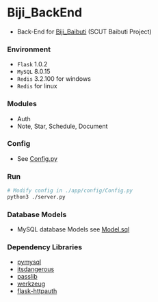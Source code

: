 # Biji_BackEnd
+ Back-End for [Biji_Baibuti](https://github.com/Aoi-hosizora/Biji_Baibuti) (SCUT Baibuti Project)

### Environment
+ `Flask` 1.0.2
+ `MySQL` 8.0.15
+ `Redis` 3.2.100 for windows
+ `Redis` for linux

### Modules
+ Auth
+ Note, Star, Schedule, Document

### Config
+ See [Config.py](https://github.com/Aoi-hosizora/Biji_BackEnd/blob/master/app/Config/Config.py)

### Run

```bash
# Modify config in ./app/config/Config.py
python3 ./server.py
```

### Database Models
+ MySQL database Models see [Model.sql](https://github.com/Aoi-hosizora/Biji_BackEnd/blob/master/app/Database/Model.sql)

### Dependency Libraries
+ [pymysql](https://github.com/PyMySQL/PyMySQL)
+ [itsdangerous](https://pythonhosted.org/itsdangerous/)
+ [passlib](https://passlib.readthedocs.io/en/stable/)
+ [werkzeug](https://palletsprojects.com/p/werkzeug/)
+ [flask-httpauth](https://flask-httpauth.readthedocs.io/en/latest/)
